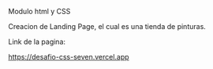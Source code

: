 Modulo html y CSS

Creacion de Landing Page, el cual es una tienda de pinturas.


Link de la pagina:

https://desafio-css-seven.vercel.app
